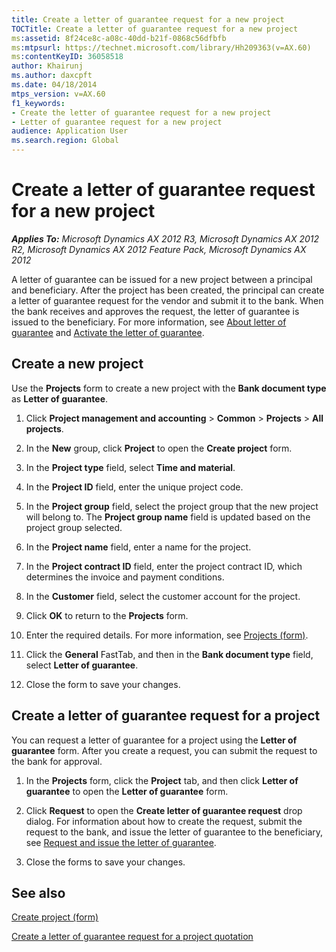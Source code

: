 ```yaml
---
title: Create a letter of guarantee request for a new project
TOCTitle: Create a letter of guarantee request for a new project
ms:assetid: 8f24ce8c-a08c-40dd-b21f-0868c56dfbfb
ms:mtpsurl: https://technet.microsoft.com/library/Hh209363(v=AX.60)
ms:contentKeyID: 36058518
author: Khairunj
ms.author: daxcpft
ms.date: 04/18/2014
mtps_version: v=AX.60
f1_keywords:
- Create the letter of guarantee request for a new project
- Letter of guarantee request for a new project
audience: Application User
ms.search.region: Global
---
```


# Create a letter of guarantee request for a new project 


_**Applies To:** Microsoft Dynamics AX 2012 R3, Microsoft Dynamics AX 2012 R2, Microsoft Dynamics AX 2012 Feature Pack, Microsoft Dynamics AX 2012_

A letter of guarantee can be issued for a new project between a principal and beneficiary. After the project has been created, the principal can create a letter of guarantee request for the vendor and submit it to the bank. When the bank receives and approves the request, the letter of guarantee is issued to the beneficiary. For more information, see [About letter of guarantee](about-letter-of-guarantee.md) and [Activate the letter of guarantee](activate-the-letter-of-guarantee.md).

## Create a new project

Use the **Projects** form to create a new project with the **Bank document type** as **Letter of guarantee**.

1.  Click **Project management and accounting** \> **Common** \> **Projects** \> **All projects**.

2.  In the **New** group, click **Project** to open the **Create project** form.

3.  In the **Project type** field, select **Time and material**.

4.  In the **Project ID** field, enter the unique project code.

5.  In the **Project group** field, select the project group that the new project will belong to. The **Project group name** field is updated based on the project group selected.

6.  In the **Project name** field, enter a name for the project.

7.  In the **Project contract ID** field, enter the project contract ID, which determines the invoice and payment conditions.

8.  In the **Customer** field, select the customer account for the project.

9.  Click **OK** to return to the **Projects** form.

10. Enter the required details. For more information, see [Projects (form)](https://technet.microsoft.com/library/aa585245\(v=ax.60\)).

11. Click the **General** FastTab, and then in the **Bank document type** field, select **Letter of guarantee**.

12. Close the form to save your changes.

## Create a letter of guarantee request for a project

You can request a letter of guarantee for a project using the **Letter of guarantee** form. After you create a request, you can submit the request to the bank for approval.

1.  In the **Projects** form, click the **Project** tab, and then click **Letter of guarantee** to open the **Letter of guarantee** form.

2.  Click **Request** to open the **Create letter of guarantee request** drop dialog. For information about how to create the request, submit the request to the bank, and issue the letter of guarantee to the beneficiary, see [Request and issue the letter of guarantee](request-and-issue-the-letter-of-guarantee.md).

3.  Close the forms to save your changes.

## See also

[Create project (form)](https://technet.microsoft.com/library/aa550120\(v=ax.60\))

[Create a letter of guarantee request for a project quotation](create-a-letter-of-guarantee-request-for-a-project-quotation.md)

  


